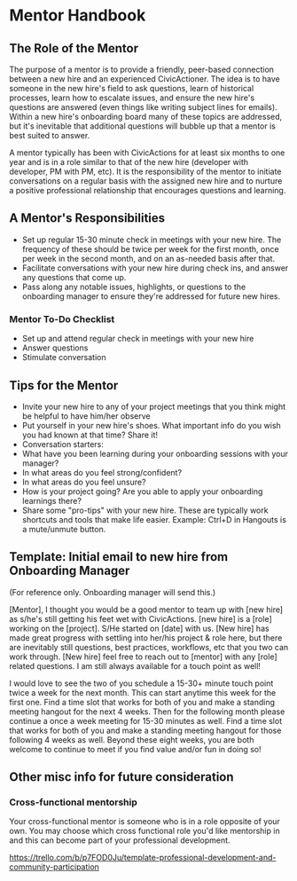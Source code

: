 # Mentor Handbook

## The Role of the Mentor

The purpose of a mentor is to provide a friendly, peer-based connection between a new hire and an experienced CivicActioner. The idea is to have someone in the new hire's field to ask questions, learn of historical processes, learn how to escalate issues, and ensure the new hire's questions are answered (even things like writing subject lines for emails). Within a new hire's onboarding board many of these topics are addressed, but it's inevitable that additional questions will bubble up that a mentor is best suited to answer.

A mentor typically has been with CivicActions for at least six months to one year and is in a role similar to that of the new hire (developer with developer, PM with PM, etc). It is the responsibility of the mentor to initiate conversations on a regular basis with the assigned new hire and to nurture a positive professional relationship that encourages questions and learning.

## A Mentor's Responsibilities

* Set up regular 15-30 minute check in meetings with your new hire. The frequency of these should be twice per week for the first month, once per week in the second month, and on an as-needed basis after that.
* Facilitate conversations with your new hire during check ins, and answer any questions that come up.
* Pass along any notable issues, highlights, or questions to the onboarding manager to ensure they're addressed for future new hires.

### Mentor To-Do Checklist

* Set up and attend regular check in meetings with your new hire
* Answer questions
* Stimulate conversation

## Tips for the Mentor

* Invite your new hire to any of your project meetings that you think might be helpful to have him/her observe
* Put yourself in your new hire's shoes. What important info do you wish you had known at that time? Share it!
* Conversation starters:
* What have you been learning during your onboarding sessions with your manager?
* In what areas do you feel strong/confident?
* In what areas do you feel unsure?
* How is your project going? Are you able to apply your onboarding learnings there?
* Share some "pro-tips" with your new hire. These are typically work shortcuts and tools that make life easier. Example: Ctrl+D in Hangouts is a mute/unmute button.

## Template: Initial email to new hire from Onboarding Manager

(For reference only. Onboarding manager will send this.)

\[Mentor], I thought you would be a good mentor to team up with \[new hire] as s/he's still getting his feet wet with CivicActions. \[new hire] is a \[role] working on the \[project]. S/He started on \[date] with us.
\[New hire] has made great progress with settling into her/his project & role here, but there are inevitably still questions, best practices, workflows, etc that you two can work through.
\[New hire] feel free to reach out to \[mentor] with any \[role] related questions. I am still always available for a touch point as well!

I would love to see the two of you schedule a 15-30+ minute touch point twice a week for the next month. This can start anytime this week for the first one. Find a time slot that works for both of you and make a standing meeting hangout for the next 4 weeks.
Then for the following month please continue a once a week meeting for 15-30 minutes as well. Find a time slot that works for both of you and make a standing meeting hangout for those following 4 weeks as well.
Beyond these eight weeks, you are both welcome to continue to meet if you find value and/or fun in doing so!

## Other misc info for future consideration

### Cross-functional mentorship

Your cross-functional mentor is someone who is in a role opposite of your own. You may choose which cross functional role you'd like mentorship in and this can become part of your professional development.

<https://trello.com/b/p7FOD0Ju/template-professional-development-and-community-participation>
